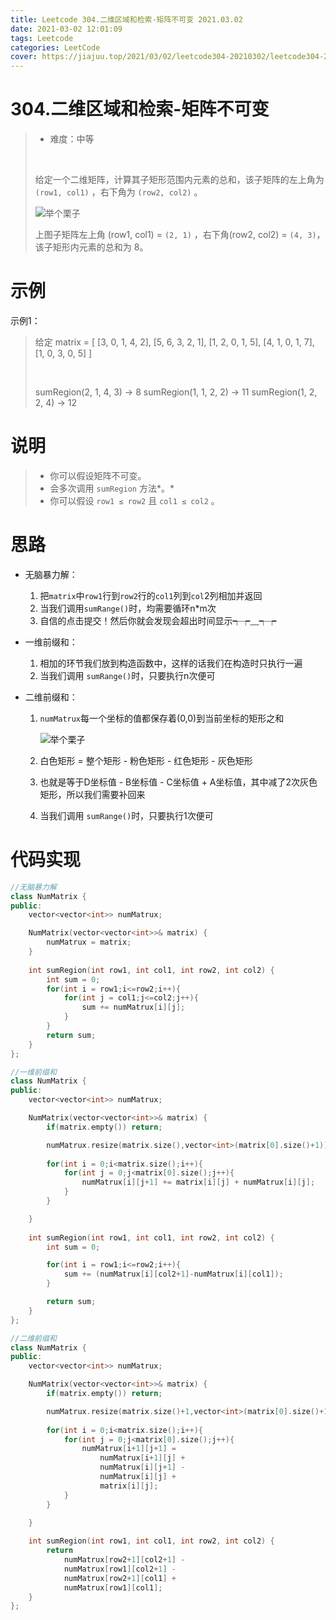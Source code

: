 ```yaml
---
title: Leetcode 304.二维区域和检索-矩阵不可变 2021.03.02
date: 2021-03-02 12:01:09
tags: Leetcode
categories: LeetCode
cover: https://jiajuu.top/2021/03/02/leetcode304-20210302/leetcode304-20210302.jpg
---
```


# 304.二维区域和检索-矩阵不可变

> - 难度：中等
>
> <br>
>
> 给定一个二维矩阵，计算其子矩形范围内元素的总和，该子矩阵的左上角为 `(row1, col1)` ，右下角为 `(row2, col2)` 。
>
> ![举个栗子](https://jiajuu.top/2021/03/02/leetcode304-20210302/举例.png)
>
> 上图子矩阵左上角 (row1, col1) = `(2, 1)` ，右下角(row2, col2) = `(4, 3)`，该子矩形内元素的总和为 8。



# 示例

示例1：

> 给定 matrix = [
>   [3, 0, 1, 4, 2],
>   [5, 6, 3, 2, 1],
>   [1, 2, 0, 1, 5],
>   [4, 1, 0, 1, 7],
>   [1, 0, 3, 0, 5]
> ]
>
> <br>
>
> sumRegion(2, 1, 4, 3) -> 8
> sumRegion(1, 1, 2, 2) -> 11
> sumRegion(1, 2, 2, 4) -> 12




# 说明

> - 你可以假设矩阵不可变。
> - 会多次调用 `sumRegion` 方法*。*
> - 你可以假设 `row1 ≤ row2` 且 `col1 ≤ col2` 。



# 思路

- 无脑暴力解：
  1. 把`matrix`中`row1`行到`row2`行的`col1`列到`col`2列相加并返回
  2. 当我们调用`sumRange()`时，均需要循环n*m次
  3. 自信的点击提交！然后你就会发现会超出时间显示┭┮﹏┭┮
  
- 一维前缀和：
  1. 相加的环节我们放到构造函数中，这样的话我们在构造时只执行一遍
  2. 当我们调用 `sumRange()`时，只要执行n次便可
  
- 二维前缀和：

  1. `numMatrux`每一个坐标的值都保存着(0,0)到当前坐标的矩形之和

     ![举个栗子](https://jiajuu.top/2021/03/02/leetcode304-20210302/二维前缀和.jpeg)

  2. 白色矩形 = 整个矩形 - 粉色矩形 - 红色矩形 - 灰色矩形

  3. 也就是等于D坐标值 - B坐标值 - C坐标值 + A坐标值，其中减了2次灰色矩形，所以我们需要补回来

  4. 当我们调用 `sumRange()`时，只要执行1次便可

# 代码实现

```C++
//无脑暴力解
class NumMatrix {
public:
    vector<vector<int>> numMatrux;

    NumMatrix(vector<vector<int>>& matrix) {
        numMatrux = matrix;
    }
    
    int sumRegion(int row1, int col1, int row2, int col2) {
        int sum = 0;
        for(int i = row1;i<=row2;i++){
            for(int j = col1;j<=col2;j++){
                sum += numMatrux[i][j];
            }
        }
        return sum;
    }
};

//一维前缀和
class NumMatrix {
public:
    vector<vector<int>> numMatrux;

    NumMatrix(vector<vector<int>>& matrix) {
        if(matrix.empty()) return;

        numMatrux.resize(matrix.size(),vector<int>(matrix[0].size()+1));
        
        for(int i = 0;i<matrix.size();i++){
            for(int j = 0;j<matrix[0].size();j++){
                numMatrux[i][j+1] += matrix[i][j] + numMatrux[i][j];
            }
        }

    }
    
    int sumRegion(int row1, int col1, int row2, int col2) {
        int sum = 0;

        for(int i = row1;i<=row2;i++){
            sum += (numMatrux[i][col2+1]-numMatrux[i][col1]);
        }

        return sum;
    }
};

//二维前缀和
class NumMatrix {
public:
    vector<vector<int>> numMatrux;

    NumMatrix(vector<vector<int>>& matrix) {
        if(matrix.empty()) return;

        numMatrux.resize(matrix.size()+1,vector<int>(matrix[0].size()+1));
        
        for(int i = 0;i<matrix.size();i++){
            for(int j = 0;j<matrix[0].size();j++){
                numMatrux[i+1][j+1] = 
                    numMatrux[i+1][j] + 
                    numMatrux[i][j+1] - 
                    numMatrux[i][j] + 
                    matrix[i][j];
            }
        }

    }
    
    int sumRegion(int row1, int col1, int row2, int col2) {
        return 
            numMatrux[row2+1][col2+1] - 
            numMatrux[row1][col2+1] - 
            numMatrux[row2+1][col1] + 
            numMatrux[row1][col1];
    }
};
```



